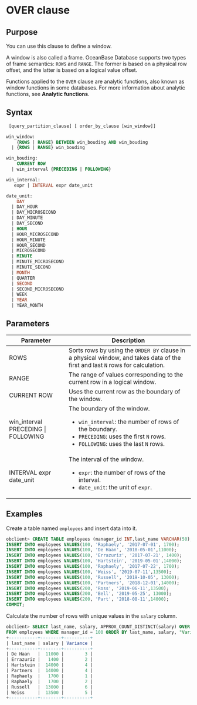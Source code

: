 # OVER clause

## Purpose

You can use this clause to define a window.

A window is also called a frame. OceanBase Database supports two types of frame semantics: `ROWS` and `RANGE`. The former is based on a physical row offset, and the latter is based on a logical value offset.

Functions applied to the `OVER` clause are analytic functions, also known as window functions in some databases. For more information about analytic functions, see **Analytic functions**.

## Syntax

```sql
 [query_partition_clause] [ order_by_clause [win_window]]

win_window:
    {ROWS | RANGE} BETWEEN win_bouding AND win_bouding
  | {ROWS | RANGE} win_bouding

win_bouding:
    CURRENT ROW
  | win_interval {PRECEDING | FOLLOWING}

win_internal:
   expr | INTERVAL expr date_unit

date_unit:
    DAY
  | DAY_HOUR
  | DAY_MICROSECOND
  | DAY_MINUTE
  | DAY_SECOND
  | HOUR
  | HOUR_MICROSECOND
  | HOUR_MINUTE
  | HOUR_SECOND
  | MICROSECOND
  | MINUTE
  | MINUTE_MICROSECOND
  | MINUTE_SECOND
  | MONTH
  | QUARTER
  | SECOND
  | SECOND_MICROSECOND
  | WEEK
  | YEAR
  | YEAR_MONTH
```

## Parameters

| Parameter | Description |
|-------------------------------------|------------------------------------------------------------------------------------------------------------------------------------------------------------------------------------------------------------------------------|
| ROWS | Sorts rows by using the `ORDER BY` clause in a physical window, and takes data of the first and last `N` rows for calculation.  |
| RANGE | The range of values corresponding to the current row in a logical window.  |
| CURRENT ROW | Uses the current row as the boundary of the window.  |
| win_interval PRECEDING \| FOLLOWING | The boundary of the window.  <ul><li> `win_interval`: the number of rows of the boundary.    </li> <li> `PRECEDING`: uses the first `N` rows.    </li> <li> `FOLLOWING`: uses the last `N` rows. </li></ul> |
| INTERVAL expr date_unit | The interval of the window.  <ul><li> `expr`: the number of rows of the interval.    </li> <li> `date_unit`: the unit of `expr`.  </li></ul> |

## Examples

Create a table named `employees` and insert data into it.

```sql
obclient> CREATE TABLE employees (manager_id INT,last_name VARCHAR(50),hiredate VARCHAR(50),salary INT);
INSERT INTO employees VALUES(100, 'Raphaely', '2017-07-01', 1700);
INSERT INTO employees VALUES(100, 'De Haan', '2018-05-01',11000);      
INSERT INTO employees VALUES(100, 'Errazuriz', '2017-07-21', 1400);
INSERT INTO employees VALUES(100, 'Hartstein', '2019-05-01',14000);     
INSERT INTO employees VALUES(100, 'Raphaely', '2017-07-22', 1700);
INSERT INTO employees VALUES(100, 'Weiss', '2019-07-11',13500);     
INSERT INTO employees VALUES(100, 'Russell', '2019-10-05', 13000);
INSERT INTO employees VALUES(100, 'Partners', '2018-12-01',14000);     
INSERT INTO employees VALUES(200, 'Ross', '2019-06-11',13500);     
INSERT INTO employees VALUES(200, 'Bell', '2019-05-25', 13000);
INSERT INTO employees VALUES(200, 'Part', '2018-08-11',14000);  
COMMIT;
```

Calculate the number of rows with unique values in the `salary` column.

```sql
obclient> SELECT last_name, salary, APPROX_COUNT_DISTINCT(salary) OVER (ORDER BY hiredate) "Variance"
FROM employees WHERE manager_id = 100 ORDER BY last_name, salary, "Variance";
+-----------+--------+----------+
| last_name | salary | Variance |
+-----------+--------+----------+
| De Haan   |  11000 |        3 |
| Errazuriz |   1400 |        2 |
| Hartstein |  14000 |        4 |
| Partners  |  14000 |        4 |
| Raphaely  |   1700 |        1 |
| Raphaely  |   1700 |        2 |
| Russell   |  13000 |        6 |
| Weiss     |  13500 |        5 |
+-----------+--------+----------+
```
